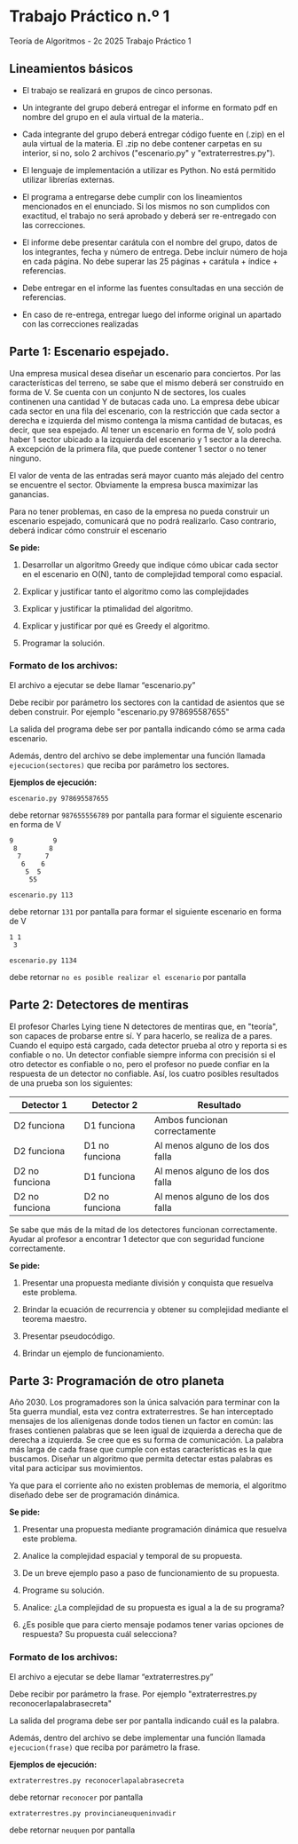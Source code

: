 Trabajo Práctico n.º 1
======================

Teoría de Algoritmos - 2c 2025
Trabajo Práctico 1

## Lineamientos básicos

- El trabajo se realizará en grupos de cinco personas.

- Un integrante del grupo deberá entregar el informe en formato pdf en nombre del grupo en el aula virtual de la materia..

- Cada integrante del grupo deberá entregar código fuente en (.zip) en el aula virtual de la materia. El .zip no debe contener carpetas en su interior, si no, solo 2 archivos ("escenario.py" y "extraterrestres.py").

- El lenguaje de implementación a utilizar es Python. No está permitido utilizar librerías externas.

- El programa a entregarse debe cumplir con los lineamientos mencionados en el enunciado. Si los mismos no son cumplidos con exactitud, el trabajo no será aprobado y deberá ser re-entregado con las correcciones.

- El informe debe presentar carátula con el nombre del grupo, datos de los integrantes, fecha y número de entrega. Debe incluir número de hoja en cada página. No debe superar las 25 páginas + carátula + índice + referencias.

- Debe entregar en el informe las fuentes consultadas en una sección de referencias.

- En caso de re-entrega, entregar luego del informe original un apartado con las correcciones realizadas

## Parte 1: Escenario espejado.

Una empresa musical desea diseñar un escenario para conciertos. Por las características del terreno, se sabe que el mismo deberá ser construido en forma de V.
Se cuenta con un conjunto N de sectores, los cuales continenen una cantidad Y de butacas cada uno.
La empresa debe ubicar cada sector en una fila del escenario, con la restricción que cada sector a derecha e izquierda del mismo contenga la misma cantidad de butacas, es decir, que sea espejado.
Al tener un escenario en forma de V, solo podrá haber 1 sector ubicado a la izquierda del escenario y 1 sector a la derecha. A excepción de la primera fila, que puede contener 1 sector o no tener ninguno.

El valor de venta de las entradas será mayor cuanto más alejado del centro se encuentre el sector. Obviamente la empresa busca maximizar las ganancias.

Para no tener problemas, en caso de la empresa no pueda construir un escenario espejado, comunicará que no podrá realizarlo. Caso contrario, deberá indicar cómo construir el escenario


**Se pide:**

1. Desarrollar un algoritmo Greedy que indique cómo ubicar cada sector en el escenario en O(N), tanto de complejidad temporal como espacial.

2. Explicar y justificar tanto el algoritmo como las complejidades
  
3. Explicar y justificar la ptimalidad del algoritmo.

5. Explicar y justificar por qué es Greedy el algoritmo.

6. Programar la solución.


### Formato de los archivos:

El archivo a ejecutar se debe llamar “escenario.py”

Debe recibir por parámetro los sectores con la cantidad de asientos que se deben construir. Por ejemplo "escenario.py 978695587655"

La salida del programa debe ser por pantalla indicando cómo se arma cada escenario.

Además, dentro del archivo se debe implementar una función llamada `ejecucion(sectores)` que reciba por parámetro los sectores.


**Ejemplos de ejecución:**

`escenario.py 978695587655`

debe retornar `987655556789` por pantalla para formar el siguiente escenario en forma de V

```
9          9
 8        8
  7      7
   6    6
    5  5
     55
```


`escenario.py 113`

debe retornar `131` por pantalla para formar el siguiente escenario en forma de V

```
1 1
 3
```

`escenario.py 1134`

debe retornar `no es posible realizar el escenario` por pantalla



## Parte 2: Detectores de mentiras

El profesor Charles Lying tiene N detectores de mentiras que, en "teoría", son capaces de probarse entre sí. Y para hacerlo, se realiza de a pares. Cuando el equipo está cargado, cada detector prueba al otro y reporta si es confiable o no. Un detector confiable siempre informa con precisión si el otro detector es confiable o no, pero el profesor no puede confiar en la respuesta de un detector no confiable. Así, los cuatro posibles resultados de una prueba son los siguientes:

| Detector 1     | Detector 2     | Resultado |
|----------------|----------------|-----------|
| D2 funciona    | D1 funciona    | Ambos funcionan correctamente |
| D2 funciona    | D1 no funciona | Al menos alguno de los dos falla   |
| D2 no funciona | D1 funciona    | Al menos alguno de los dos falla   |
| D2 no funciona | D2 no funciona | Al menos alguno de los dos falla   |


Se sabe que más de la mitad de los detectores funcionan correctamente. Ayudar al profesor a encontrar 1 detector que con seguridad funcione correctamente.


**Se pide:**

1. Presentar una propuesta mediante división y conquista que resuelva este problema.

2. Brindar la ecuación de recurrencia y obtener su complejidad mediante el teorema maestro.

3. Presentar pseudocódigo.

4. Brindar un ejemplo de funcionamiento.



## Parte 3: Programación de otro planeta

Año 2030. Los programadores son la única salvación para terminar con la 5ta guerra mundial, esta vez contra extraterrestres. Se han interceptado mensajes de los alienígenas donde todos tienen un factor en común: las frases contienen palabras que se leen igual de izquierda a derecha que de derecha a izquierda. Se cree que es su forma de comunicación. La palabra más larga de cada frase que cumple con estas características es la que buscamos.
Diseñar un algoritmo que permita detectar estas palabras es vital para acticipar sus movimientos.

Ya que para el corriente año no existen problemas de memoria, el algoritmo diseñado debe ser de programación dinámica.


**Se pide:**

1. Presentar una propuesta mediante programación dinámica que resuelva este problema.

2. Analice la complejidad espacial y temporal de su propuesta.

3. De un breve ejemplo paso a paso de funcionamiento de su propuesta.

4. Programe su solución.

5. Analice: ¿La complejidad de su propuesta es igual a la de su programa?

6. ¿Es posible que para cierto mensaje podamos tener varias opciones de respuesta? Su propuesta cuál selecciona?



### Formato de los archivos:

El archivo a ejecutar se debe llamar “extraterrestres.py”

Debe recibir por parámetro la frase. Por ejemplo "extraterrestres.py reconocerlapalabrasecreta"

La salida del programa debe ser por pantalla indicando cuál es la palabra.

Además, dentro del archivo se debe implementar una función llamada `ejecucion(frase)` que reciba por parámetro la frase.


**Ejemplos de ejecución:**

`extraterrestres.py reconocerlapalabrasecreta`

debe retornar `reconocer` por pantalla


`extraterrestres.py provincianeuqueninvadir`

debe retornar `neuquen` por pantalla
